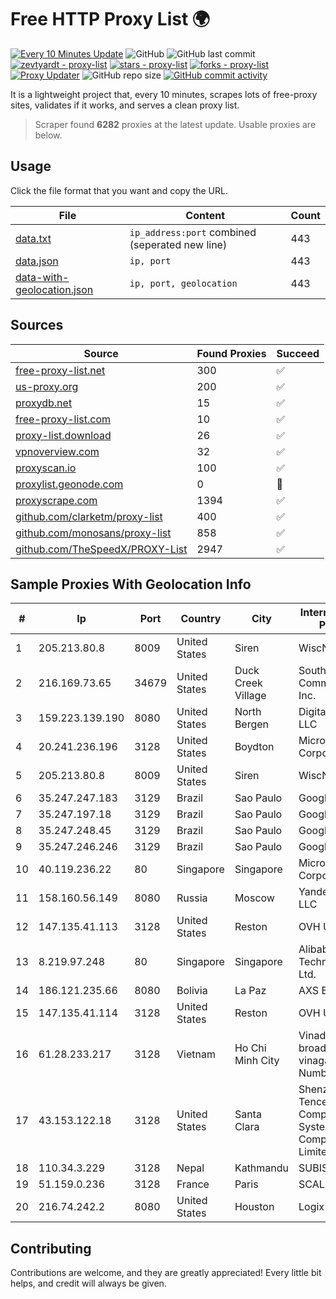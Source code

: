 
# Free HTTP Proxy List 🌍

[![Every 10 Minutes Update](https://github.com/mertguvencli/http-proxy-list/actions/workflows/main.yml/badge.svg?branch=main)](https://github.com/mertguvencli/http-proxy-list/actions/workflows/main.yml)
![GitHub](https://img.shields.io/github/license/mertguvencli/http-proxy-list)
![GitHub last commit](https://img.shields.io/github/last-commit/mertguvencli/http-proxy-list)
[![zevtyardt - proxy-list](https://img.shields.io/static/v1?label=zevtyardt&message=proxy-list&color=blue&logo=github)](https://github.com/zevtyardt/proxy-list "Go to GitHub repo")
[![stars - proxy-list](https://img.shields.io/github/stars/zevtyardt/proxy-list?style=social)](https://github.com/zevtyardt/proxy-list)
[![forks - proxy-list](https://img.shields.io/github/forks/zevtyardt/proxy-list?style=social)](https://github.com/zevtyardt/proxy-list)
[![Proxy Updater](https://github.com/zevtyardt/proxy-list/workflows/Proxy%20Updater/badge.svg)](https://github.com/zevtyardt/proxy-list/actions?query=workflow:"Proxy+Updater")
![GitHub repo size](https://img.shields.io/github/repo-size/zevtyardt/proxy-list)
[![GitHub commit activity](https://img.shields.io/github/commit-activity/m/zevtyardt/proxy-list?logo=commits)](https://github.com/zevtyardt/proxy-list/commits/main)

It is a lightweight project that, every 10 minutes, scrapes lots of free-proxy sites, validates if it works, and serves a clean proxy list.

> Scraper found **6282** proxies at the latest update. Usable proxies are below.

## Usage

Click the file format that you want and copy the URL.

|File|Content|Count|
|----|-------|-----|
|[data.txt](https://raw.githubusercontent.com/mertguvencli/http-proxy-list/main/proxy-list/data.txt)|`ip_address:port` combined (seperated new line)|443|
|[data.json](https://raw.githubusercontent.com/mertguvencli/http-proxy-list/main/proxy-list/data.json)|`ip, port`|443|
|[data-with-geolocation.json](https://raw.githubusercontent.com/mertguvencli/http-proxy-list/main/proxy-list/data-with-geolocation.json)|`ip, port, geolocation`|443|

## Sources

|Source|Found Proxies|Succeed|
|------|-------------|-------|
|[free-proxy-list.net](https://free-proxy-list.net)|300|✅|
|[us-proxy.org](https://www.us-proxy.org)|200|✅|
|[proxydb.net](http://proxydb.net)|15|✅|
|[free-proxy-list.com](https://free-proxy-list.com/?page=&port=&type%5B%5D=http&type%5B%5D=https&up_time=0&search=Search)|10|✅|
|[proxy-list.download](https://www.proxy-list.download/HTTP)|26|✅|
|[vpnoverview.com](https://vpnoverview.com/privacy/anonymous-browsing/free-proxy-servers)|32|✅|
|[proxyscan.io](https://www.proxyscan.io)|100|✅|
|[proxylist.geonode.com](https://proxylist.geonode.com/api/proxy-list?limit=300&page=1&sort_by=lastChecked&sort_type=desc&protocols=http,https)|0|🚫|
|[proxyscrape.com](https://api.proxyscrape.com/v2/?request=displayproxies&protocol=http&timeout=10000&country=all&ssl=all&anonymity=all)|1394|✅|
|[github.com/clarketm/proxy-list](https://raw.githubusercontent.com/clarketm/proxy-list/master/proxy-list-raw.txt)|400|✅|
|[github.com/monosans/proxy-list](https://raw.githubusercontent.com/monosans/proxy-list/main/proxies/http.txt)|858|✅|
|[github.com/TheSpeedX/PROXY-List](https://raw.githubusercontent.com/TheSpeedX/PROXY-List/master/http.txt)|2947|✅|


## Sample Proxies With Geolocation Info

|#|Ip|Port|Country|City|Internet Service Provider|
|-|--|----|-------|----|-------------------------|
|1|205.213.80.8|8009|United States|Siren|WiscNet|
|2|216.169.73.65|34679|United States|Duck Creek Village|South Central Communications, Inc.|
|3|159.223.139.190|8080|United States|North Bergen|DigitalOcean, LLC|
|4|20.241.236.196|3128|United States|Boydton|Microsoft Corporation|
|5|205.213.80.8|8009|United States|Siren|WiscNet|
|6|35.247.247.183|3129|Brazil|Sao Paulo|Google LLC|
|7|35.247.197.18|3129|Brazil|Sao Paulo|Google LLC|
|8|35.247.248.45|3129|Brazil|Sao Paulo|Google LLC|
|9|35.247.246.246|3129|Brazil|Sao Paulo|Google LLC|
|10|40.119.236.22|80|Singapore|Singapore|Microsoft Corporation|
|11|158.160.56.149|8080|Russia|Moscow|Yandex.Cloud LLC|
|12|147.135.41.113|3128|United States|Reston|OVH US LLC|
|13|8.219.97.248|80|Singapore|Singapore|Alibaba (US) Technology Co., Ltd.|
|14|186.121.235.66|8080|Bolivia|La Paz|AXS Bolivia S. A.|
|15|147.135.41.114|3128|United States|Reston|OVH US LLC|
|16|61.28.233.217|3128|Vietnam|Ho Chi Minh City|Vinadata broadcast via vinagame AS Number|
|17|43.153.122.18|3128|United States|Santa Clara|Shenzhen Tencent Computer Systems Company Limited|
|18|110.34.3.229|3128|Nepal|Kathmandu|SUBISU C7|
|19|51.159.0.236|3128|France|Paris|SCALEWAY|
|20|216.74.242.2|8080|United States|Houston|Logix|



## Contributing

Contributions are welcome, and they are greatly appreciated! Every
little bit helps, and credit will always be given.

